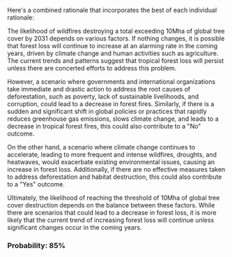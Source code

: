 Here's a combined rationale that incorporates the best of each individual rationale:

The likelihood of wildfires destroying a total exceeding 10Mha of global tree cover by 2031 depends on various factors. If nothing changes, it is possible that forest loss will continue to increase at an alarming rate in the coming years, driven by climate change and human activities such as agriculture. The current trends and patterns suggest that tropical forest loss will persist unless there are concerted efforts to address this problem.

However, a scenario where governments and international organizations take immediate and drastic action to address the root causes of deforestation, such as poverty, lack of sustainable livelihoods, and corruption, could lead to a decrease in forest fires. Similarly, if there is a sudden and significant shift in global policies or practices that rapidly reduces greenhouse gas emissions, slows climate change, and leads to a decrease in tropical forest fires, this could also contribute to a "No" outcome.

On the other hand, a scenario where climate change continues to accelerate, leading to more frequent and intense wildfires, droughts, and heatwaves, would exacerbate existing environmental issues, causing an increase in forest loss. Additionally, if there are no effective measures taken to address deforestation and habitat destruction, this could also contribute to a "Yes" outcome.

Ultimately, the likelihood of reaching the threshold of 10Mha of global tree cover destruction depends on the balance between these factors. While there are scenarios that could lead to a decrease in forest loss, it is more likely that the current trend of increasing forest loss will continue unless significant changes occur in the coming years.

### Probability: 85%